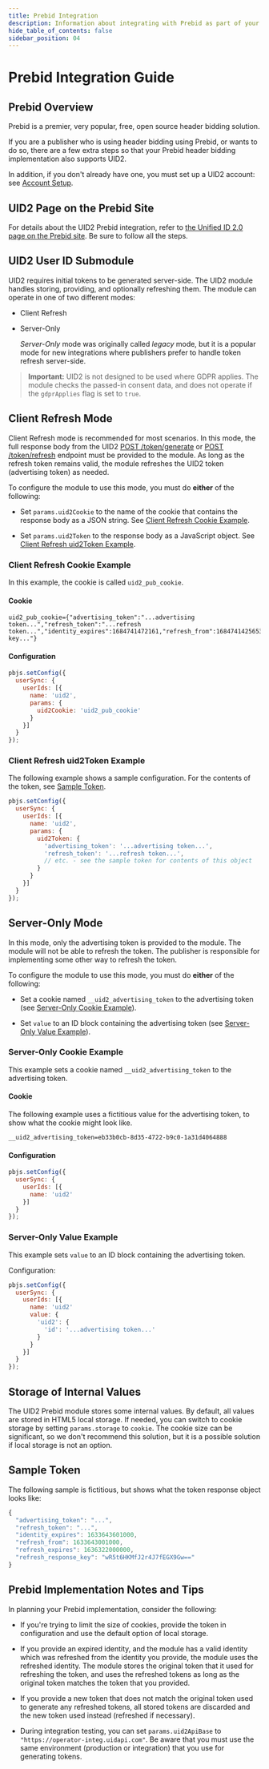 ```yaml
---
title: Prebid Integration
description: Information about integrating with Prebid as part of your UID2 implementation.
hide_table_of_contents: false
sidebar_position: 04
---
```


# Prebid Integration Guide

<!-- This guide includes the following information:

- [Prebid Overview](#prebid-overview)
- [UID2 Page on the Prebid Site](#uid2-page-on-the-prebid-site)
- [UID2 User ID Submodule](#uid2-user-id-submodule)
- [Client Refresh Mode](#client-refresh-mode)
  -  [Client Refresh Cookie Example](#client-refresh-cookie-example)
  -  [Client Refresh uid2Token Example](#client-refresh-uid2token-example)
- [Server-Only Mode](#server-only-mode)
   - [Server-Only Cookie Example](#server-only-cookie-example)
   - [Server-Only Value Example](#server-only-value-example)
- [Storage of Internal Values](#storage-of-internal-values)
- [Sample Token](#sample-token)
- [Prebid Implementation Notes and Tips](#prebid-implementation-notes-and-tips) -->

## Prebid Overview

Prebid is a premier, very popular, free, open source header bidding solution.

If you are a publisher who is using header bidding using Prebid, or wants to do so, there are a few extra steps so that your Prebid header bidding implementation also supports UID2.

In addition, if you don't already have one, you must set up a UID2 account: see [Account Setup](../getting-started/gs-account-setup.md).

## UID2 Page on the Prebid Site

For details about the UID2 Prebid integration, refer to [the Unified ID 2.0 page on the Prebid site](https://docs.prebid.org/dev-docs/modules/userid-submodules/unified2.html). 
Be sure to follow all the steps.

## UID2 User ID Submodule

UID2 requires initial tokens to be generated server-side. The UID2 module handles storing, providing, and optionally refreshing them. The module can operate in one of two different modes:

- Client Refresh
- Server-Only

  *Server-Only* mode was originally called *legacy* mode, but it is a popular mode for new integrations where publishers prefer to handle token refresh server-side.

>**Important:** UID2 is not designed to be used where GDPR applies. The module checks the passed-in consent data, and does not operate if the `gdprApplies` flag is set to `true`.

## Client Refresh Mode

Client Refresh mode is recommended for most scenarios. In this mode, the full response body from the UID2 [POST /token/generate](../endpoints/post-token-generate.md) or [POST /token/refresh](../endpoints/post-token-refresh.md) endpoint must be provided to the module. As long as the refresh token remains valid, the module refreshes the UID2 token (advertising token) as needed.

To configure the module to use this mode, you must do **either** of the following:
-  Set `params.uid2Cookie` to the name of the cookie that contains the response body as a JSON string. See [Client Refresh Cookie Example](#client-refresh-cookie-example).

- Set `params.uid2Token` to the response body as a JavaScript object. See [Client Refresh uid2Token Example](#client-refresh-uid2token-example).

### Client Refresh Cookie Example

In this example, the cookie is called `uid2_pub_cookie`.

#### Cookie
```
uid2_pub_cookie={"advertising_token":"...advertising token...","refresh_token":"...refresh token...","identity_expires":1684741472161,"refresh_from":1684741425653,"refresh_expires":1684784643668,"refresh_response_key":"...response key..."}
```

#### Configuration

```javascript
pbjs.setConfig({
  userSync: {
    userIds: [{
      name: 'uid2',
      params: {
        uid2Cookie: 'uid2_pub_cookie'
      }
    }]
  }
});
```

### Client Refresh uid2Token Example

The following example shows a sample configuration. For the contents of the token, see [Sample Token](#sample-token).

```javascript
pbjs.setConfig({
  userSync: {
    userIds: [{
      name: 'uid2',
      params: {
        uid2Token: {
          'advertising_token': '...advertising token...',
          'refresh_token': '...refresh token...',
          // etc. - see the sample token for contents of this object
        }
      }
    }]
  }
});
```

## Server-Only Mode

In this mode, only the advertising token is provided to the module. The module will not be able to refresh the token. The publisher is responsible for implementing some other way to refresh the token.

To configure the module to use this mode, you must do **either** of the following:

- Set a cookie named `__uid2_advertising_token` to the advertising token (see [Server-Only Cookie Example](#server-only-cookie-example)).

- Set `value` to an ID block containing the advertising token (see [Server-Only Value Example](#server-only-value-example)).

### Server-Only Cookie Example

This example sets a cookie named `__uid2_advertising_token` to the advertising token.

#### Cookie

The following example uses a fictitious value for the advertising token, to show what the cookie might look like.

```
__uid2_advertising_token=eb33b0cb-8d35-4722-b9c0-1a31d4064888
```

#### Configuration

```javascript
pbjs.setConfig({
  userSync: {
    userIds: [{
      name: 'uid2'
    }]
  }
});
```

### Server-Only Value Example

This example sets `value` to an ID block containing the advertising token.

Configuration:

```javascript
pbjs.setConfig({
  userSync: {
    userIds: [{
      name: 'uid2'
      value: {
        'uid2': {
          'id': '...advertising token...'
        }
      }
    }]
  }
});
```

## Storage of Internal Values

The UID2 Prebid module stores some internal values. By default, all values are stored in HTML5 local storage. If needed, you can switch to cookie storage by setting `params.storage` to `cookie`. The cookie size can be significant, so we don't recommend this solution, but it is a possible solution if local storage is not an option.

## Sample Token

The following sample is fictitious, but shows what the token response object looks like:

```javascript
{
  "advertising_token": "...",
  "refresh_token": "...",
  "identity_expires": 1633643601000,
  "refresh_from": 1633643001000,
  "refresh_expires": 1636322000000,
  "refresh_response_key": "wR5t6HKMfJ2r4J7fEGX9Gw=="
}
```

## Prebid Implementation Notes and Tips

In planning your Prebid implementation, consider the following:

- If you're trying to limit the size of cookies, provide the token in configuration and use the default option of local storage.

- If you provide an expired identity, and the module has a valid identity which was refreshed from the identity you provide, the module uses the refreshed identity. The module stores the original token that it used for refreshing the token, and uses the refreshed tokens as long as the original token matches the token that you provided.

- If you provide a new token that does not match the original token used to generate any refreshed tokens, all stored tokens are discarded and the new token used instead (refreshed if necessary).

- During integration testing, you can set `params.uid2ApiBase` to `"https://operator-integ.uidapi.com"`. Be aware that you must use the same environment (production or integration) that you use for generating tokens.
